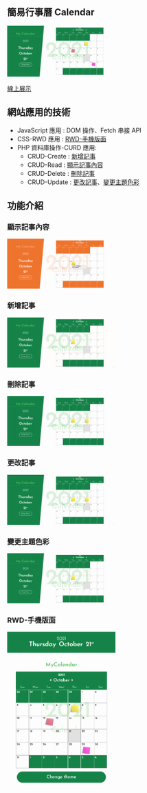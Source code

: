 ## 簡易行事曆 Calendar
<img src="images/intro/home.png" alt="首頁" width="50%" />

[線上展示](http://158.101.92.228/calendar/)

## 網站應用的技術
* JavaScript 應用 : DOM 操作、Fetch 串接 API
* CSS-RWD 應用 : [RWD-手機版面](#mobileView)
* PHP 資料庫操作-CURD 應用: 
    * CRUD-Create : [新增記事](#addNote)
    * CRUD-Read : [顯示記事內容](#showNote)
    * CRUD-Delete : [刪除記事](#deleteNote)
    * CRUD-Update : [更改記事](#editNote)、[變更主題色彩](#editTheme)

## 功能介紹

<h3 id="showNote">顯示記事內容</h3>
<img src="images/intro/showNote.png" alt="顯示記事內容" width="50%" />

<h3 id="addNote">新增記事</h3>
<img src="images/intro/addNote.gif" alt="新增記事" width="50%" />

<h3 id="deleteNote">刪除記事</h3>
<img src="images/intro/deleteNote.gif" alt="刪除記事" width="50%" />

<h3 id="editNote">更改記事</h3>
<img src="images/intro/editNote.gif" alt="更改記事" width="50%" />

<h3 id="editTheme">變更主題色彩</h3>
<img src="images/intro/changeTheme.gif" alt="變更主題色彩" width="50%" />

<h3 id="mobileView">RWD-手機版面</h3>
<img src="images/intro/mobile_home.png" alt="RWD-手機版面" width="50%" />
